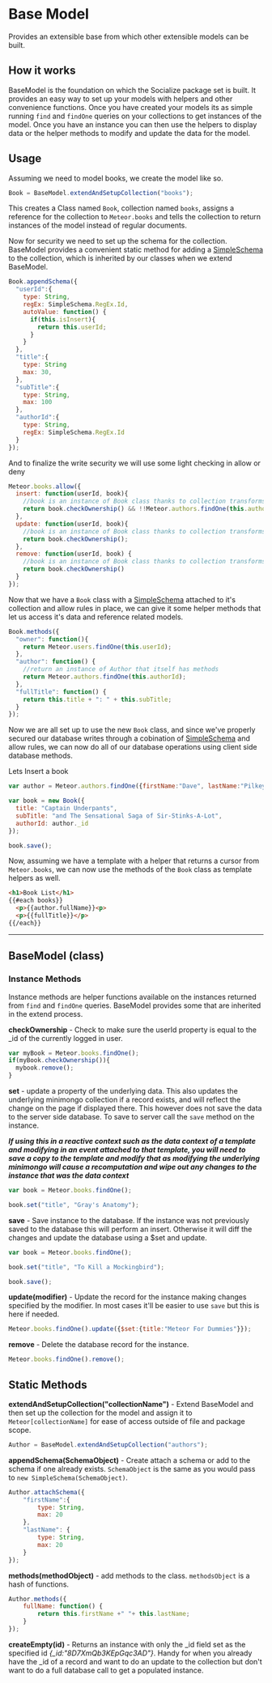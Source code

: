 # Base Model #

Provides an extensible base from which other extensible models can be built.

## How it works ##

BaseModel is the foundation on which the Socialize package set is built. It provides an easy way to set up your models with helpers and other convenience functions. Once you have created your models its as simple running `find` and `findOne` queries on your collections to get instances of the model. Once you have an instance you can then use the helpers to display data or the helper methods to modify and update the data for the model.

## Usage ##

Assuming we need to model books, we create the model like so.

```javascript
Book = BaseModel.extendAndSetupCollection("books");
```

This creates a Class named `Book`, collection named `books`, assigns a reference for the collection to `Meteor.books` and tells the collection to return instances of the model instead of regular documents.

Now for security we need to set up the schema for the collection. BaseModel provides a convenient static method for adding a [SimpleSchema][1] to the collection, which is inherited by our classes when we extend BaseModel.

```javascript
Book.appendSchema({
  "userId":{
    type: String,
    regEx: SimpleSchema.RegEx.Id,
    autoValue: function() {
      if(this.isInsert){
        return this.userId;
      }
    }
  },
  "title":{
    type: String
    max: 30,
  },
  "subTitle":{
    type: String,
    max: 100
  },
  "authorId":{
    type: String,
    regEx: SimpleSchema.RegEx.Id
  }
});
```

And to finalize the write security we will use some light checking in allow or deny

```javascript
Meteor.books.allow({
  insert: function(userId, book){
    //book is an instance of Book class thanks to collection transforms.
    return book.checkOwnership() && !!Meteor.authors.findOne(this.authorId);
  },
  update: function(userId, book){
    //book is an instance of Book class thanks to collection transforms.
    return book.checkOwnership();
  },
  remove: function(userId, book) {
    //book is an instance of Book class thanks to collection transforms.
    return book.checkOwnership()
  }
});
```

Now that we have a `Book` class with a [SimpleSchema][1] attached to it's collection and allow rules in place, we can give it some helper methods that let us access it's data and reference related models.

```javascript
Book.methods({
  "owner": function(){
    return Meteor.users.findOne(this.userId);
  },
  "author": function() {
    //return an instance of Author that itself has methods
    return Meteor.authors.findOne(this.authorId);
  },
  "fullTitle": function() {
    return this.title + ": " + this.subTitle;
  }
});
```

Now we are all set up to use the new `Book` class, and since we've properly secured our database writes through a cobination of [SimpleSchema][1] and allow rules, we can now do all of our database operations using client side database methods.

Lets Insert a book

```javascript
var author = Meteor.authors.findOne({firstName:"Dave", lastName:"Pilkey"});

var book = new Book({
  title: "Captain Underpants",
  subTitle: "and The Sensational Saga of Sir-Stinks-A-Lot",
  authorId: author._id
});

book.save();
```

Now, assuming we have a template with a helper that returns a cursor from `Meteor.books`, we can now use the methods of the `Book` class as template helpers as well.

```html
<h1>Book List</h1>
{{#each books}}
  <p>{{author.fullName}}<p>
  <p>{{fullTitle}}</p>
{{/each}}
```
---

## BaseModel (class) ##

### Instance Methods ###

Instance methods are helper functions available on the instances returned from `find` and `findOne` queries. BaseModel provides some that are inherited in the extend process.

**checkOwnership** - Check to make sure the userId property is equal to the _id of the currently logged in user.

```javascript
var myBook = Meteor.books.findOne();
if(myBook.checkOwnership()){
  mybook.remove();
}
```

**set** - update a property of the underlying data. This also updates the underlying minimongo collection if a record exists, and will reflect the change on the page if displayed there. This however does not save the data to the server side database. To save to server call the `save` method on the instance.

_**If using this in a reactive context such as the data context of a template and modifying in an event attached to that template, you will need to save a copy to the template and modify that as modifying the underlying minimongo will cause a recomputation and wipe out any changes to the instance that was the data context**_

```javascript
var book = Meteor.books.findOne();

book.set("title", "Gray's Anatomy");
```

**save** - Save instance to the database. If the instance was not previously saved to the database this will perform an insert. Otherwise it will diff the changes and update the database using a $set and update.

```javascript
var book = Meteor.books.findOne();

book.set("title", "To Kill a Mockingbird");

book.save();
```

**update(modifier)** - Update the record for the instance making changes specified by the modifier. In most cases it'll be easier to use `save` but this is here if needed.

```javascript
Meteor.books.findOne().update({$set:{title:"Meteor For Dummies"}});
```

**remove** - Delete the database record for the instance.

```javascript
Meteor.books.findOne().remove();
```

## Static Methods ##

**extendAndSetupCollection("collectionName")** - Extend BaseModel and then set up the collection for the model and assign it to `Meteor[collectionName]` for ease of access outside of file and package scope.

```javascript
Author = BaseModel.extendAndSetupCollection("authors");
```

**appendSchema(SchemaObject)** - Create attach a schema or add to the schema if one already exists. `SchemaObject` is the same as you would pass to `new SimpleSchema(SchemaObject)`.

```javascript
Author.attachSchema({
	"firstName":{
		type: String,
		max: 20
	},
	"lastName": {
		type: String,
		max: 20
	}
});
```

**methods(methodObject)** - add methods to the class. `methodsObject` is a hash of functions.

```javascript
Author.methods({
	fullName: function() {
		return this.firstName +" "+ this.lastName;
	}
});
```

**createEmpty(id)** - Returns an instance with only the _id field set as the specified id *{_id:"8D7XmQb3KEpGqc3AD"}*. Handy for when you already have the _id of a record and want to do an update to the collection but don't want to do a full database call to get a populated instance.

[1]: https://github.com/aldeed/meteor-simple-schema

